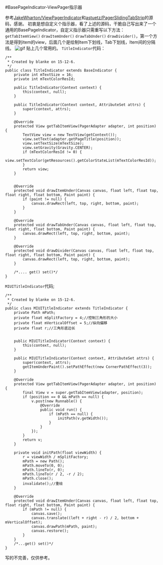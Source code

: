 #BasePageIndicator-ViewPager指示器

参考[JakeWharton/ViewPagerIndicator](https://github.com/JakeWharton/ViewPagerIndicator)和[astuetz/PagerSlidingTabStrip](https://github.com/astuetz/PagerSlidingTabStrip)的源码，感谢。
初衷是想自定义个指示器，看了上述的源码，干脆自己写出来了一个通用的BasePageIndicator，自定义指示器只需重写以下方法：`getTabItemView()` `drawItemUnder()` `drawTabUnder()` `drawDivider()`，第一个方法是得到item的view，后面几个是绘制Item下划线，Tab下划线，Item间的分隔线。
![gif](https://github.com/Blankeer/BasePageIndicator/blob/master/Screen.gif)
贴上几个常用的。
`TitleIndicator`代码：
```
/**
 * Created by blanke on 15-12-6.
 */
public class TitleIndicator extends BaseIndicator {
    private int mTextSize = 16;
    private int mTextColorResId;

    public TitleIndicator(Context context) {
        this(context, null);
    }

    public TitleIndicator(Context context, AttributeSet attrs) {
        super(context, attrs);
    }

    @Override
    protected View getTabItemView(PagerAdapter adapter, int position) {
        TextView view = new TextView(getContext());
        view.setText(adapter.getPageTitle(position));
        view.setTextSize(mTextSize);
        view.setGravity(Gravity.CENTER);
        if (mTextColorResId != 0) {
            view.setTextColor(getResources().getColorStateList(mTextColorResId));
        }
        return view;
    }


    @Override
    protected void drawItemUnder(Canvas canvas, float left, float top, float right, float bottom, Paint paint) {
        if (paint != null) {
            canvas.drawRect(left, top, right, bottom, paint);
        }
    }

    @Override
    protected void drawTabUnder(Canvas canvas, float left, float top, float right, float bottom, Paint paint) {
        canvas.drawRect(left, top, right, bottom, paint);
    }

    @Override
    protected void drawDivider(Canvas canvas, float left, float top, float right, float bottom, Paint paint) {
        canvas.drawRect(left, top, right, bottom, paint);
    }

    /*.... get() set()*/
}
```
 `MIUITitleIndicator`代码;

```
/**
 * Created by blanke on 15-12-6.
 */
public class MIUITitleIndicator extends TitleIndicator {
    private Path mPath;
    private float mSplitFactory = 4;//控制三角形的大小
    private float mVerticalOffset = 5;//纵向偏移
    private float r;//三角形底边长


    public MIUITitleIndicator(Context context) {
        this(context, null);
    }

    public MIUITitleIndicator(Context context, AttributeSet attrs) {
        super(context, attrs);
        getItemUnderPaint().setPathEffect(new CornerPathEffect(3));
    }

    @Override
    protected View getTabItemView(PagerAdapter adapter, int position) {
        final View v = super.getTabItemView(adapter, position);
        if (position == 0 && mPath == null) {
            v.post(new Runnable() {
                @Override
                public void run() {
                    if (mPath == null) {
                        initPath(v.getWidth());
                    }
                }
            });
        }
        return v;
    }

    private void initPath(float viewWidth) {
        r = viewWidth / mSplitFactory;
        mPath = new Path();
        mPath.moveTo(0, 0);
        mPath.lineTo(r, 0);
        mPath.lineTo(r / 2, -r / 2);
        mPath.close();
        invalidate();//重绘
    }

    @Override
    protected void drawItemUnder(Canvas canvas, float left, float top, float right, float bottom, Paint paint) {
        if (mPath != null) {
            canvas.save();
            canvas.translate((left + right - r) / 2, bottom + mVerticalOffset);
            canvas.drawPath(mPath, paint);
            canvas.restore();
        }
    }
	/*...get() set()*/
}
```

写的不完善，仅供参考。 




